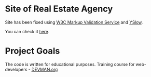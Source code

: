 # Site of Real Estate Agency

Site has been fixed using [W3C Markup Validation Service](https://validator.w3.org/)
 and [YSlow](http://yslow.org/).

You can check it [here](https://moofspb.github.io/21_valid_markup/).

# Project Goals

The code is written for educational purposes. Training course for web-developers - [DEVMAN.org](https://devman.org)
